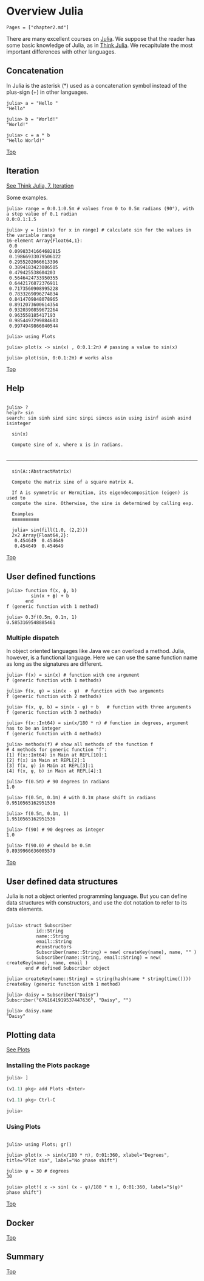 # Overview Julia

```@contents
Pages = ["chapter2.md"]
```

There are many excellent courses on [Julia](https://julialang.org/learning/). We suppose that the reader has some basic knowledge of Julia, as in [Think Julia](https://benlauwens.github.io/ThinkJulia.jl/latest/book.html). We recapitulate the most important differences with other languages.

## Concatenation

In Julia is the asterisk (\*) used as a concatenation symbol instead of the plus-sign (+) in other languages.

```@docstr
julia> a = "Hello "
"Hello"

julia> b = "World!"
"World!"

julia> c = a * b
"Hello World!"
```
[Top](#Overview-Julia-1)

## Iteration

[See Think Julia, 7. Iteration](https://benlauwens.github.io/ThinkJulia.jl/latest/book.html#chap07)

Some examples.
```@docstr
julia> range = 0:0.1:0.5π # values from 0 to 0.5π radians (90°), with a step value of 0.1 radian
0.0:0.1:1.5

julia> y = [sin(x) for x in range] # calculate sin for the values in the variable range
16-element Array{Float64,1}:
 0.0                
 0.09983341664682815
 0.19866933079506122
 0.2955202066613396
 0.3894183423086505
 0.479425538604203  
 0.5646424733950355
 0.6442176872376911
 0.7173560908995228
 0.7833269096274834
 0.8414709848078965
 0.8912073600614354
 0.9320390859672264
 0.963558185417193  
 0.9854497299884603
 0.9974949866040544

julia> using Plots

julia> plot(x -> sin(x) , 0:0.1:2π) # passing a value to sin(x)

julia> plot(sin, 0:0.1:2π) # works also

```

[Top](#Overview-Julia-1)

## Help

```@docstr

julia> ?
help?> sin
search: sin sinh sind sinc sinpi sincos asin using isinf asinh asind isinteger

  sin(x)

  Compute sine of x, where x is in radians.

  ────────────────────────────────────────────────────────────────────────────

  sin(A::AbstractMatrix)

  Compute the matrix sine of a square matrix A.

  If A is symmetric or Hermitian, its eigendecomposition (eigen) is used to
  compute the sine. Otherwise, the sine is determined by calling exp.

  Examples
  ≡≡≡≡≡≡≡≡≡≡

  julia> sin(fill(1.0, (2,2)))
  2×2 Array{Float64,2}:
   0.454649  0.454649
   0.454649  0.454649
```

[Top](#Overview-Julia-1)

## User defined functions

```@docstr
julia> function f(x, ϕ, b)
         sin(x + ϕ) + b
       end
f (generic function with 1 method)

julia> 0.3f(0.5π, 0.1π, 1)
0.5853169548885461

```

### Multiple dispatch

In object oriented languages like Java we can overload a method. Julia, however, is a functional language. Here we can use the same function name as long as the signatures are different.

```@docstr
julia> f(x) = sin(x) # function with one argument
f (generic function with 1 methods)

julia> f(x, ψ) = sin(x - ψ)  # function with two arguments
f (generic function with 2 methods)

julia> f(x, ψ, b) = sin(x - ψ) + b   # function with three arguments
f (generic function with 3 methods)

julia> f(x::Int64) = sin(x/180 * π) # function in degrees, argument has to be an integer
f (generic function with 4 methods)

julia> methods(f) # show all methods of the function f
# 4 methods for generic function "f":
[1] f(x::Int64) in Main at REPL[10]:1
[2] f(x) in Main at REPL[2]:1
[3] f(x, ψ) in Main at REPL[3]:1
[4] f(x, ψ, b) in Main at REPL[4]:1

julia> f(0.5π) # 90 degrees in radians
1.0

julia> f(0.5π, 0.1π) # with 0.1π phase shift in radians
0.9510565162951536

julia> f(0.5π, 0.1π, 1)
1.9510565162951536

julia> f(90) # 90 degrees as integer
1.0

julia> f(90.0) # should be 0.5π
0.8939966636005579

```

[Top](#Overview-Julia-1)

## User defined data structures

Julia is not a object oriented programming language. But you can define data structures with constructors, and use the dot notation to refer to its data elements.

```@docstr

julia> struct Subscriber
           id::String
           name::String
           email::String
           #constructors
           Subscriber(name::String) = new( createKey(name), name, "" )
           Subscriber(name::String, email::String) = new( createKey(name), name, email )
       end # defined Subscriber object

julia> createKey(name::String) = string(hash(name * string(time())))
createKey (generic function with 1 method)

julia> daisy = Subscriber("Daisy")
Subscriber("6761641919537447636", "Daisy", "")

julia> daisy.name
"Daisy"
```

## Plotting data

[See Plots](https://docs.juliaplots.org/latest/examples/gr/)

### Installing the Plots package

```julia
julia> ]

(v1.1) pkg> add Plots <Enter>

(v1.1) pkg> Ctrl-C

julia>
```
### Using Plots

```@docstr

julia> using Plots; gr()

julia> plot(x -> sin(x/180 * π), 0:01:360, xlabel="Degrees", title="Plot sin", label="No phase shift")

julia> ψ = 30 # degrees
30

julia> plot!( x -> sin( (x - ψ)/180 * π ), 0:01:360, label="$(ψ)° phase shift")

```

[Top](#Overview-Julia-1)

## Docker

[Top](#Overview-Julia-1)

## Summary

[Top](#Overview-Julia-1)
